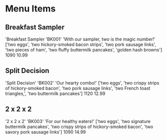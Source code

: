 # Menu Items

## Breakfast Sampler
'Breakfast Sampler
'BK001'
'With our sampler, two is the magic number!'
['two eggs', 'two hickory-smoked bacon strips', 'two pork sausage links', 'two pieces of ham', 'two fluffy buttermilk pancakes', 'golden hash browns']
1090
10.99

## Split Decision
'Split Decision'
'BK002'
'Our hearty combo!'
['two eggs', 'two crispy strips of hickory-smoked bacon', 'two pork sausage links', 'two French toast triangles,', 'two buttermilk pancakes']
1120
12.99

## 2 x 2 x 2
'2 x 2 x 2'
'BK003'
'For our healthy eaters!'
['two eggs', 'two signature buttermilk pancakes', 'two crispy strips of hickory-smoked bacon', 'two savory pork sausage links']
1090
14.99
